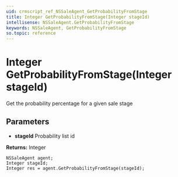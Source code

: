 ```yaml
---
uid: crmscript_ref_NSSaleAgent_GetProbabilityFromStage
title: Integer GetProbabilityFromStage(Integer stageId)
intellisense: NSSaleAgent.GetProbabilityFromStage
keywords: NSSaleAgent, GetProbabilityFromStage
so.topic: reference
---
```


# Integer GetProbabilityFromStage(Integer stageId)

Get the probability percentage for a given sale stage

## Parameters

* **stageId** Probability list id

**Returns:** Integer

```crmscript
NSSaleAgent agent;
Integer stageId;
Integer res = agent.GetProbabilityFromStage(stageId);
```

